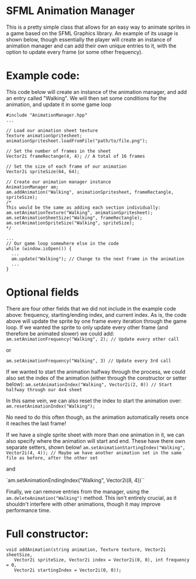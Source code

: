 
# SFML Animation Manager

This is a pretty simple class that allows for an easy way to animate sprites in a game based on the SFML Graphics library. An example of its usage is shown below, though essentially the player will create an instance of animation manager and can add their own unique entries to it, with the option to update every frame (or some other frequency).

# Example code:

This code below will create an instance of the animation manager, and add an entry called "Walking". We will then set some conditions for the animation, and update it in some game loop

```
#include "AnimationManager.hpp"
...

// Load our animation sheet texture
Texture animationSpritesheet;
animationSpritesheet.loadFromFile("path/to/file.png");

// Set the number of frames in the sheet
Vector2i frameRectange(4, 4); // A total of 16 frames

// Set the size of each frame of our animation
Vector2i spriteSize(64, 64);

// Create our animation manager instance
AnimationManager am;
am.addAnimation("Walking", animationSpritesheet, frameRectangle, spriteSize);
/*
This would be the same as adding each section individually:
am.setAnimationTexture("Walking", animationSpritesheet);
am.setAnimationSheetSize("Walking", frameRectangle);
am.setAnimationSpriteSize("Walking", spriteSize);
*/

...
// Our game loop somewhere else in the code
while (window.isOpen()) {
  ...
  am.update("Walking"); // Change to the next frame in the animation
  ...
}
```

# Optional fields

There are four other fields that we did not include in the example code above: frequency, starting/ending index, and current index. As is, the code above will update the sprite by one frame every iteration through the game loop. If we wanted the sprite to only update every other frame (and therefore be animated slower) we could add:
`am.setAnimationFrequency("Walking", 2); // Update every other call`

or

`am.setAnimationFrequency("Walking", 3) // Update every 3rd call`

If we wanted to start the animation halfway through the process, we could also set the index of the animation (either through the constructor or setter below):
`am.setAnimationIndex("Walking", Vector2i(2, 0)) // Start halfway through our 4x4 sheet`

In this same vein, we can also reset the index to start the animation over:
`am.resetAnimationIndex("Walking");`

No need to do this often though, as the animation automatically resets once it reaches the last frame!

If we have a single sprite sheet with more than one animation in it, we can also specify where the animation will start and end. These have there own separate setters, shown below!
`am.setAnimationStartingIndex("Walking", Vector2i(4, 4)); // Maybe we have another animation set in the same file as before, after the other set`

and

`am.setAnimationEndingIndex("Walking", Vector2i(8, 4))``

Finally, we can remove entries from the manager, using the `am.deleteAnimation("Walking")` method. This isn't entirely crucial, as it shouldn't interfere with other animations, though it may improve performance time.

# Full constructor:

```
void addAnimation(string animation, Texture texture, Vector2i sheetSize,
   Vector2i spriteSize, Vector2i index = Vector2i(0, 0), int frequency = 0,
   Vector2i startingIndex = Vector2i(0, 0));
```
